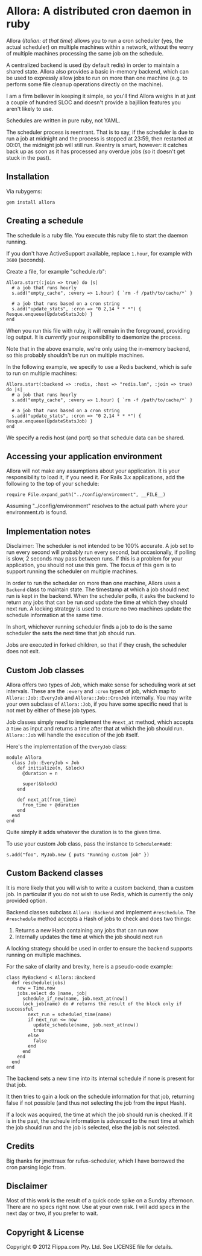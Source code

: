 # Allora: A distributed cron daemon in ruby

Allora (*Italian: at that time*) allows you to run a cron scheduler (yes, the actual
scheduler) on multiple machines within a network, without the worry of multiple
machines processing the same job on the schedule.

A centralized backend is used (by default redis) in order to maintain a shared state.
Allora also provides a basic in-memory backend, which can be used to expressly allow
jobs to run on more than one machine (e.g. to perform some file cleanup operations
directly on the machine).

I am a firm believer in keeping it simple, so you'll find Allora weighs in at just
a couple of hundred SLOC and doesn't provide a bajillion features you aren't likely
to use.

Schedules are written in pure ruby, not YAML.

The scheduler process is reentrant.  That is to say, if the scheduler is due to run
a job at midnight and the process is stopped at 23:59, then restarted at 00:01, the
midnight job will still run.  Reentry is smart, however: it catches back up as soon
as it has processed any overdue jobs (so it doesn't get stuck in the past).

## Installation

Via rubygems:

    gem install allora

## Creating a schedule

The schedule is a ruby file.  You execute this ruby file to start the daemon running.

If you don't have ActiveSupport available, replace `1.hour`, for example with `3600`
(seconds).

Create a file, for example "schedule.rb":

    Allora.start(:join => true) do |s|
      # a job that runs hourly
      s.add("empty_cache", :every => 1.hour) { `rm -f /path/to/cache/*` }
      
      # a job that runs based on a cron string
      s.add("update_stats", :cron => "0 2,14 * * *") { Resque.enqueue(UpdateStatsJob) }
    end

When you run this file with ruby, it will remain in the foreground, providing log
output.  It is *currently* your responsibility to daemonize the process.

Note that in the above example, we're only using the in-memory backend, so this
probably shouldn't be run on multiple machines.

In the following example, we specify to use a Redis backend, which is safe to run on
multiple machines:

    Allora.start(:backend => :redis, :host => "redis.lan", :join => true) do |s|
      # a job that runs hourly
      s.add("empty_cache", :every => 1.hour) { `rm -f /path/to/cache/*` }
      
      # a job that runs based on a cron string
      s.add("update_stats", :cron => "0 2,14 * * *") { Resque.enqueue(UpdateStatsJob) }
    end

We specify a redis host (and port) so that schedule data can be shared.

## Accessing your application environment

Allora will not make any assumptions about your application.  It is your responsibility
to load it, if you need it.  For Rails 3.x applications, add the following to the top
of your schedule:

    require File.expand_path("../config/environment", __FILE__)

Assuming "../config/environment" resolves to the actual path where your environment.rb is
found.

## Implementation notes

Disclaimer: The scheduler is not intended to be 100% accurate.  A job set to run every
second will probably run every second, but occasionally, if polling is slow, 2 seconds
may pass between runs.  If this is a problem for your application, you should not use
this gem.  The focus of this gem is to support running the scheduler on multiple machines.

In order to run the scheduler on more than one machine, Allora uses a `Backend` class to
maintain state.  The timestamp at which a job should next run is kept in the backend.
When the scheduler polls, it asks the backend to return any jobs that can be run *and*
update the time at which they should next run.  A locking strategy is used to ensure no
two machines update the schedule information at the same time.

In short, whichever running scheduler finds a job to do is the same scheduler the sets the
next time that job should run.

Jobs are executed in forked children, so that if they crash, the scheduler does not
exit.

## Custom Job classes

Allora offers two types of Job, which make sense for scheduling work at set intervals.
These are the `:every` and `:cron` types of job, which map to `Allora::Job::EveryJob` and
`Allora::Job::CronJob` internally.  You may write your own subclass of `Allora::Job`, if
you have some specific need that is not met by either of these job types.

Job classes simply need to implement the `#next_at` method, which accepts a `Time` as
input and returns a time after that at which the job should run.  `Allora::Job` will
handle the execution of the job itself.

Here's the implementation of the `EveryJob` class:

    module Allora
      class Job::EveryJob < Job
        def initialize(n, &block)
          @duration = n

          super(&block)
        end

        def next_at(from_time)
          from_time + @duration
        end
      end
    end

Quite simply it adds whatever the duration is to the given time.

To use your custom Job class, pass the instance to `Scheduler#add`:

    s.add("foo", MyJob.new { puts "Running custom job" })

## Custom Backend classes

It is more likely that you will wish to write a custom backend, than a custom job.  In
particular if you do not wish to use Redis, which is currently the only provided option.

Backend classes subclass `Allora::Backend` and implement `#reschedule`.  The `#reschedule`
method accepts a Hash of jobs to check and does two things:

  1. Returns a new Hash containing any jobs that can run now
  2. Internally updates the time at which the job should next run

A locking strategy should be used in order to ensure the backend supports running on
multiple machines.

For the sake of clarity and brevity, here is a pseudo-code example:

    class MyBackend < Allora::Backend
      def reschedule(jobs)
        now = Time.now
        jobs.select do |name, job|
          schedule_if_new(name, job.next_at(now))
          lock_job(name) do # returns the result of the block only if successful
            next_run = scheduled_time(name)
            if next_run <= now
              update_schedule(name, job.next_at(now))
              true
            else
              false
            end
          end
        end
      end
    end

The backend sets a new time into its internal schedule if none is present for that job.

It then tries to gain a lock on the schedule information for that job, returning false
if not possible (and thus not selecting the job from the input Hash).

If a lock was acquired, the time at which the job should run is checked.  If it is in the
past, the scheule information is advanced to the next time at which the job should run and
the job is selected, else the job is not selected.

## Credits

Big thanks for jmettraux for rufus-scheduler, which I have borrowed the cron parsing logic
from.

## Disclaimer

Most of this work is the result of a quick code spike on a Sunday afternoon.  There are no
specs right now.  Use at your own risk.  I will add specs in the next day or two, if you
prefer to wait.

## Copyright & License

Copyright &copy; 2012 Flippa.com Pty. Ltd. See LICENSE file for details.
